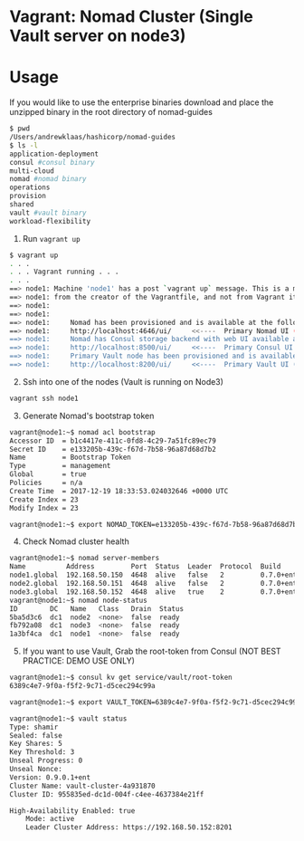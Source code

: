 # Vagrant: Nomad Cluster (Single Vault server on node3)

# Usage
If you would like to use the enterprise binaries download and place the unzipped binary in the root directory of nomad-guides

```bash
$ pwd
/Users/andrewklaas/hashicorp/nomad-guides
$ ls -l
application-deployment
consul #consul binary
multi-cloud
nomad #nomad binary
operations
provision
shared
vault #vault binary
workload-flexibility
```

1. Run `vagrant up`
```bash
$ vagrant up
. . . 
. . . Vagrant running . . .
. . .
==> node1: Machine 'node1' has a post `vagrant up` message. This is a message
==> node1: from the creator of the Vagrantfile, and not from Vagrant itself:
==> node1:
==> node1:
==> node1:     Nomad has been provisioned and is available at the following web address:
==> node1:     http://localhost:4646/ui/     <<----  Primary Nomad UI (node1)
==> node1:     Nomad has Consul storage backend with web UI available at the following web address:
==> node1:     http://localhost:8500/ui/     <<----  Primary Consul UI (node1)
==> node1:     Primary Vault node has been provisioned and is available at the following web address:
==> node1:     http://localhost:8200/ui/     <<----  Primary Vault UI (node3)
```

2. Ssh into one of the nodes (Vault is running on Node3)
```bash
vagrant ssh node1
```

3. Generate Nomad's bootstrap token
```bash
vagrant@node1:~$ nomad acl bootstrap
Accessor ID  = b1c4417e-411c-0fd8-4c29-7a51fc89ec79
Secret ID    = e133205b-439c-f67d-7b58-96a87d68d7b2
Name         = Bootstrap Token
Type         = management
Global       = true
Policies     = n/a
Create Time  = 2017-12-19 18:33:53.024032646 +0000 UTC
Create Index = 23
Modify Index = 23

vagrant@node1:~$ export NOMAD_TOKEN=e133205b-439c-f67d-7b58-96a87d68d7b2
```

4. Check Nomad cluster health
```bash
vagrant@node1:~$ nomad server-members
Name          Address         Port  Status  Leader  Protocol  Build      Datacenter  Region
node1.global  192.168.50.150  4648  alive   false   2         0.7.0+ent  dc1         global
node2.global  192.168.50.151  4648  alive   false   2         0.7.0+ent  dc1         global
node3.global  192.168.50.152  4648  alive   true    2         0.7.0+ent  dc1         global
vagrant@node1:~$ nomad node-status
ID        DC   Name   Class   Drain  Status
5ba5d3c6  dc1  node2  <none>  false  ready
fb792a08  dc1  node3  <none>  false  ready
1a3bf4ca  dc1  node1  <none>  false  ready
```

5. If you want to use Vault, Grab the root-token from Consul (NOT BEST PRACTICE: DEMO USE ONLY)
```bash
vagrant@node1:~$ consul kv get service/vault/root-token
6389c4e7-9f0a-f5f2-9c71-d5cec294c99a

vagrant@node1:~$ export VAULT_TOKEN=6389c4e7-9f0a-f5f2-9c71-d5cec294c99a

vagrant@node1:~$ vault status
Type: shamir
Sealed: false
Key Shares: 5
Key Threshold: 3
Unseal Progress: 0
Unseal Nonce:
Version: 0.9.0.1+ent
Cluster Name: vault-cluster-4a931870
Cluster ID: 955835ed-dc1d-004f-c4ee-4637384e21ff

High-Availability Enabled: true
	Mode: active
	Leader Cluster Address: https://192.168.50.152:8201

```

